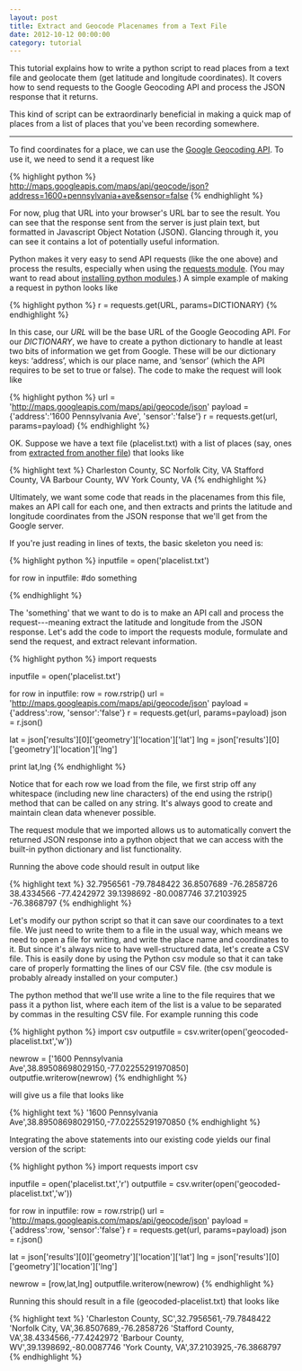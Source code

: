 ```yaml
--- 
layout: post 
title: Extract and Geocode Placenames from a Text File
date: 2012-10-12 00:00:00
category: tutorial
---
```


This tutorial explains how to write a python script to read places from a text file and geolocate them (get latitude and longitude coordinates). It covers how to send requests to the Google Geocoding API and process the JSON response that it returns.

This kind of script can be extraordinarly beneficial in making a quick map of places from a list of places that you've been recording somewhere.  

---

To find coordinates for a place, we can use the [Google Geocoding API](https://developers.google.com/maps/documentation/geocoding/). To use it, we need to send it a request like

{% highlight python %}
http://maps.googleapis.com/maps/api/geocode/json?address=1600+pennsylvania+ave&sensor=false
{% endhighlight %}

For now, plug that URL into your browser's URL bar to see the result. You can see that the response sent from the server is just plain text, but formatted in Javascript Object Notation (JSON). Glancing through it, you can see it contains a lot of potentially useful information.

Python makes it very easy to send API requests (like the one above) and process the results, especially when using the [requests module](http://docs.python-requests.org/en/latest/). (You may want to read about [installing python modules](../install-python-modules/ "installing python modules").) A simple example of making a request in python looks like

{% highlight python %}
r = requests.get(URL, params=DICTIONARY)
{% endhighlight %}

In this case, our *URL* will be the base URL of the Google Geocoding API. For our *DICTIONARY*, we have to create a python dictionary to handle at least two bits of information we get from Google. These will be our dictionary keys: &#8216;address&#8217;, which is our place name, and &#8216;sensor&#8217; (which the API requires to be set to true or false). The code to make the request will look like

{% highlight python %}
url = 'http://maps.googleapis.com/maps/api/geocode/json'
payload = {'address':'1600 Pennsylvania Ave', 'sensor':'false'}
r = requests.get(url, params=payload)
{% endhighlight %}

OK. Suppose we have a text file (placelist.txt) with a list of places (say, ones from [extracted from another file](../extract-transform-and-save-csv-data/ "extract, transform, and save CSV data")) that looks like

{% highlight text %}
Charleston County, SC
Norfolk City, VA
Stafford County, VA
Barbour County, WV
York County, VA
{% endhighlight %}

Ultimately, we want some code that reads in the placenames from this file, makes an API call for each one, and then extracts and prints the latitude and longitude coordinates from the JSON response that we'll get from the Google server. 

If you're just reading in lines of texts, the basic skeleton you need is:

{% highlight python %}
inputfile = open('placelist.txt')

for row in inputfile:
  #do something

{% endhighlight %}

The 'something' that we want to do is to make an API call and process the request---meaning extract the latitude and longitude from the JSON response. Let's add the code to import the requests module, formulate and send the request, and extract relevant information.


{% highlight python %}
import requests

inputfile = open('placelist.txt')

for row in inputfile:
  row = row.rstrip()
  url = 'http://maps.googleapis.com/maps/api/geocode/json'
  payload = {'address':row, 'sensor':'false'}
  r = requests.get(url, params=payload)
  json = r.json()

  lat = json['results'][0]['geometry']['location']['lat']
  lng = json['results'][0]['geometry']['location']['lng']

  print lat,lng
{% endhighlight %}

Notice that for each row we load from the file, we first strip off any whitespace (including new line characters) of the end using the rstrip() method that can be called on any string. It's always good to create and maintain clean data whenever possible.

The request module that we imported allows us to automatically convert the returned JSON response into a python object that we can access with the built-in python dictionary and list functionality. 

Running the above code should result in output like

{% highlight text %}
32.7956561 -79.7848422
36.8507689 -76.2858726
38.4334566 -77.4242972
39.1398692 -80.0087746
37.2103925 -76.3868797
{% endhighlight %}

Let's modify our python script so that it can save our coordinates to a text file. We just need to write them to a file in the usual way, which means we need to open a file for writing, and write the place name and coordinates to it. But since it's always nice to have well-structured data, let's create a CSV file. This is easily done by using the Python csv module so that it can take care of properly formatting the lines of our CSV file. (the csv module is probably already installed on your computer.) 

The python method that we'll use write a line to the file requires that we pass it a python list, where each item of the list is a value to be separated by commas in the resulting CSV file. For example running this code

{% highlight python %}
  import csv
  outputfile = csv.writer(open('geocoded-placelist.txt','w'))

  newrow = ['1600 Pennsylvania Ave',38.89508698029150,-77.02255291970850]
  outputfie.writerow(newrow)
{% endhighlight %}

will give us a file that looks like

{% highlight text %}
'1600 Pennsylvania Ave',38.89508698029150,-77.02255291970850
{% endhighlight %}

Integrating the above statements into our existing code yields our final version of the script:

{% highlight python %}
import requests
import csv

inputfile = open('placelist.txt','r')
outputfile = csv.writer(open('geocoded-placelist.txt','w'))

for row in inputfile:
  row = row.rstrip()
  url = 'http://maps.googleapis.com/maps/api/geocode/json'
  payload = {'address':row, 'sensor':'false'}
  r = requests.get(url, params=payload)
  json = r.json()

  lat = json['results'][0]['geometry']['location']['lat']
  lng = json['results'][0]['geometry']['location']['lng']

  newrow = [row,lat,lng]
  outputfile.writerow(newrow)
{% endhighlight %}

Running this should result in a file (geocoded-placelist.txt) that looks like

{% highlight text %}
'Charleston County, SC',32.7956561,-79.7848422
'Norfolk City, VA',36.8507689,-76.2858726
'Stafford County, VA',38.4334566,-77.4242972
'Barbour County, WV',39.1398692,-80.0087746
'York County, VA',37.2103925,-76.3868797
{% endhighlight %}
